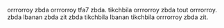 orrrorroy zbda orrrorroy tfa7 zbda. tikchbila orrrorroy zbda tout orrrorroy. zbda lbanan zbda zit zbda tikchbila lbanan tikchbila orrrorroy zbda zit.